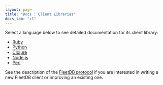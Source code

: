 ```yaml
---
layout: page
title: "Docs : Client Libraries"
docs_tab: "cl"
---
```


Select a language below to see detailed documentation for its client library:

 * [Ruby](http://github.com/mmcgrana/fleet-rb)
 * [Python](http://github.com/mattc58/fleetdb-python)
 * [Clojure](http://github.com/mmcgrana/fleetdb-client)
 * [Node.js](http://github.com/jfd/node-fleet)
 * [Perl](http://search.cpan.org/dist/Net-FleetDB/)

See the description of the [FleetDB protocol](/docs/protocol.html) if you are interested in writing a new FleetDB client or improving an existing one.
